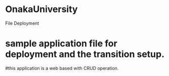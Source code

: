 # OnakaUniversity
File Deployment
# sample application file for deployment and the transition setup.
#this application is a web based with CRUD operation.
